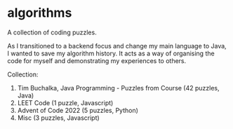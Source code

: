 # algorithms
A collection of coding puzzles.

As I transitioned to a backend focus and change my main language to Java, I wanted to save my algorithm history.
It acts as a way of organising the code for myself and demonstrating my experiences to others.

Collection:

1. Tim Buchalka, Java Programming  - Puzzles from Course (42 puzzles, Java)
2. LEET Code (1 puzzle, Javascript)
3. Advent of Code 2022 (5 puzzles, Python)
4. Misc (3 puzzles, Javascript)
